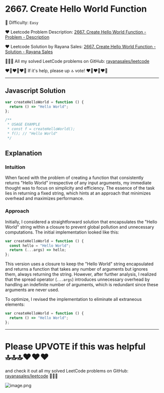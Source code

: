 # 2667. Create Hello World Function

🌱 Difficulty: `Easy`

❤️ Leetcode Problem Description: [2667. Create Hello World Function - Problem - Description](https://leetcode.com/problems/create-hello-world-function/)

❤️ Leetcode Solution by Rayana Sales: [2667. Create Hello World Function - Solution - Rayana Sales](https://leetcode.com/problems/create-hello-world-function/solutions/5733985/the-easiest-solution-simple-to-understand-javascript-solution)

💁🏻‍♀️ All my solved LeetCode problems on GitHub: [rayanasales/leetcode](https://github.com/rayanasales/leetcode)

❤️‍🔥❤️‍🔥❤️‍🔥 If it's help, please up 🔝 vote! ❤️‍🔥❤️‍🔥❤️‍🔥

---

## Javascript Solution

```javascript []
var createHelloWorld = function () {
  return () => "Hello World";
};

/**
 * USAGE EXAMPLE
 * const f = createHelloWorld();
 * f(); // "Hello World"
 */
```

## Explanation

### Intuition

When faced with the problem of creating a function that consistently returns "Hello World" irrespective of any input arguments, my immediate thought was to focus on simplicity and efficiency. The essence of the task lies in returning a fixed string, which hints at an approach that minimizes overhead and maximizes performance.

### Approach

Initially, I considered a straightforward solution that encapsulates the "Hello World" string within a closure to prevent global pollution and unnecessary computations. The initial implementation looked like this:

```javascript []
var createHelloWorld = function () {
  const hello = "Hello World";
  return (...args) => hello;
};
```

This version uses a closure to keep the "Hello World" string encapsulated and returns a function that takes any number of arguments but ignores them, always returning the string. However, after further analysis, I realized that the spread operator (`...args`) introduces unnecessary overhead by handling an indefinite number of arguments, which is redundant since these arguments are never used.

To optimize, I revised the implementation to eliminate all extraneous elements:

```javascript []
var createHelloWorld = function () {
  return () => "Hello World";
};
```

---

# Please UPVOTE if this was helpful 🔝🔝🔝❤️❤️❤️

and check it out all my solved LeetCode problems on GitHub: [rayanasales/leetcode](https://github.com/rayanasales/leetcode) 🤙😚🤘

![image.png](https://assets.leetcode.com/users/images/57bce3b1-56e2-4c20-9cdf-b61fef26b93b_1725494158.6252415.png)
